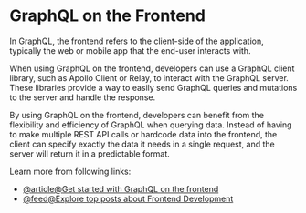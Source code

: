 # GraphQL on the Frontend

In GraphQL, the frontend refers to the client-side of the application, typically the web or mobile app that the end-user interacts with.

When using GraphQL on the frontend, developers can use a GraphQL client library, such as Apollo Client or Relay, to interact with the GraphQL server. These libraries provide a way to easily send GraphQL queries and mutations to the server and handle the response.

By using GraphQL on the frontend, developers can benefit from the flexibility and efficiency of GraphQL when querying data. Instead of having to make multiple REST API calls or hardcode data into the frontend, the client can specify exactly the data it needs in a single request, and the server will return it in a predictable format.

Learn more from following links:

- [@article@Get started with GraphQL on the frontend](https://www.howtographql.com/react-apollo/0-introduction/)
- [@feed@Explore top posts about Frontend Development](https://app.daily.dev/tags/frontend?ref=roadmapsh)
